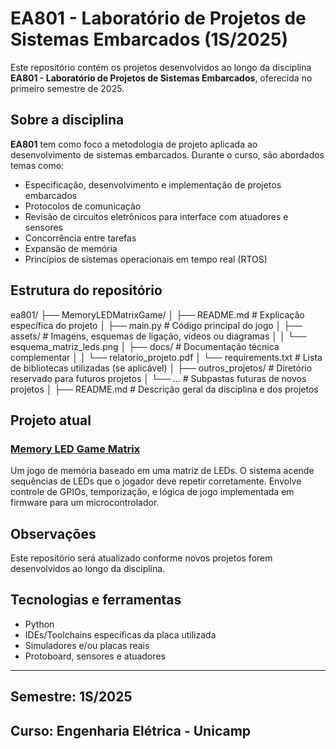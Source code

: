 # EA801 - Laboratório de Projetos de Sistemas Embarcados (1S/2025)

Este repositório contém os projetos desenvolvidos ao longo da disciplina **EA801 - Laboratório de Projetos de Sistemas Embarcados**, oferecida no primeiro semestre de 2025.

## Sobre a disciplina

**EA801** tem como foco a metodologia de projeto aplicada ao desenvolvimento de sistemas embarcados. Durante o curso, são abordados temas como:

- Especificação, desenvolvimento e implementação de projetos embarcados
- Protocolos de comunicação
- Revisão de circuitos eletrônicos para interface com atuadores e sensores
- Concorrência entre tarefas
- Expansão de memória
- Princípios de sistemas operacionais em tempo real (RTOS)

## Estrutura do repositório

ea801/
├── MemoryLEDMatrixGame/
│   ├── README.md                # Explicação específica do projeto
│   ├── main.py                  # Código principal do jogo
│   ├── assets/                  # Imagens, esquemas de ligação, vídeos ou diagramas
│   │   └── esquema_matriz_leds.png
│   ├── docs/                    # Documentação técnica complementar
│   │   └── relatorio_projeto.pdf
│   └── requirements.txt         # Lista de bibliotecas utilizadas (se aplicável)
│
├── outros_projetos/            # Diretório reservado para futuros projetos
│   └── ...                     # Subpastas futuras de novos projetos
│
├── README.md                   # Descrição geral da disciplina e dos projetos


## Projeto atual

### [Memory LED Game Matrix](./Memory_LED_Game_Matrix)

Um jogo de memória baseado em uma matriz de LEDs. O sistema acende sequências de LEDs que o jogador deve repetir corretamente. Envolve controle de GPIOs, temporização, e lógica de jogo implementada em firmware para um microcontrolador.


##  Observações

Este repositório será atualizado conforme novos projetos forem desenvolvidos ao longo da disciplina.


## Tecnologias e ferramentas

- Python
- IDEs/Toolchains específicas da placa utilizada
- Simuladores e/ou placas reais
- Protoboard, sensores e atuadores

---

## Semestre: 1S/2025  
**Curso:** Engenharia Elétrica - Unicamp
---
